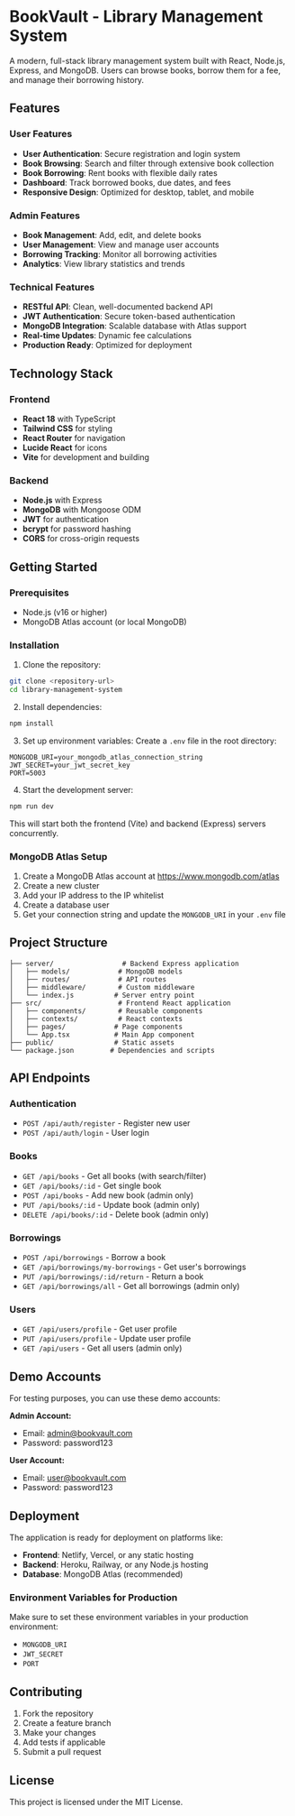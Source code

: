 # BookVault - Library Management System

A modern, full-stack library management system built with React, Node.js,
Express, and MongoDB. Users can browse books, borrow them for a fee, and manage
their borrowing history.

## Features

### User Features

- **User Authentication**: Secure registration and login system
- **Book Browsing**: Search and filter through extensive book collection
- **Book Borrowing**: Rent books with flexible daily rates
- **Dashboard**: Track borrowed books, due dates, and fees
- **Responsive Design**: Optimized for desktop, tablet, and mobile

### Admin Features

- **Book Management**: Add, edit, and delete books
- **User Management**: View and manage user accounts
- **Borrowing Tracking**: Monitor all borrowing activities
- **Analytics**: View library statistics and trends

### Technical Features

- **RESTful API**: Clean, well-documented backend API
- **JWT Authentication**: Secure token-based authentication
- **MongoDB Integration**: Scalable database with Atlas support
- **Real-time Updates**: Dynamic fee calculations
- **Production Ready**: Optimized for deployment

## Technology Stack

### Frontend

- **React 18** with TypeScript
- **Tailwind CSS** for styling
- **React Router** for navigation
- **Lucide React** for icons
- **Vite** for development and building

### Backend

- **Node.js** with Express
- **MongoDB** with Mongoose ODM
- **JWT** for authentication
- **bcrypt** for password hashing
- **CORS** for cross-origin requests

## Getting Started

### Prerequisites

- Node.js (v16 or higher)
- MongoDB Atlas account (or local MongoDB)

### Installation

1. Clone the repository:

```bash
git clone <repository-url>
cd library-management-system
```

2. Install dependencies:

```bash
npm install
```

3. Set up environment variables: Create a `.env` file in the root directory:

```env
MONGODB_URI=your_mongodb_atlas_connection_string
JWT_SECRET=your_jwt_secret_key
PORT=5003
```

4. Start the development server:

```bash
npm run dev
```

This will start both the frontend (Vite) and backend (Express) servers
concurrently.

### MongoDB Atlas Setup

1. Create a MongoDB Atlas account at https://www.mongodb.com/atlas
2. Create a new cluster
3. Add your IP address to the IP whitelist
4. Create a database user
5. Get your connection string and update the `MONGODB_URI` in your `.env` file

## Project Structure

```
├── server/                 # Backend Express application
│   ├── models/            # MongoDB models
│   ├── routes/            # API routes
│   ├── middleware/        # Custom middleware
│   └── index.js          # Server entry point
├── src/                   # Frontend React application
│   ├── components/        # Reusable components
│   ├── contexts/          # React contexts
│   ├── pages/            # Page components
│   └── App.tsx           # Main App component
├── public/               # Static assets
└── package.json         # Dependencies and scripts
```

## API Endpoints

### Authentication

- `POST /api/auth/register` - Register new user
- `POST /api/auth/login` - User login

### Books

- `GET /api/books` - Get all books (with search/filter)
- `GET /api/books/:id` - Get single book
- `POST /api/books` - Add new book (admin only)
- `PUT /api/books/:id` - Update book (admin only)
- `DELETE /api/books/:id` - Delete book (admin only)

### Borrowings

- `POST /api/borrowings` - Borrow a book
- `GET /api/borrowings/my-borrowings` - Get user's borrowings
- `PUT /api/borrowings/:id/return` - Return a book
- `GET /api/borrowings/all` - Get all borrowings (admin only)

### Users

- `GET /api/users/profile` - Get user profile
- `PUT /api/users/profile` - Update user profile
- `GET /api/users` - Get all users (admin only)

## Demo Accounts

For testing purposes, you can use these demo accounts:

**Admin Account:**

- Email: admin@bookvault.com
- Password: password123

**User Account:**

- Email: user@bookvault.com
- Password: password123

## Deployment

The application is ready for deployment on platforms like:

- **Frontend**: Netlify, Vercel, or any static hosting
- **Backend**: Heroku, Railway, or any Node.js hosting
- **Database**: MongoDB Atlas (recommended)

### Environment Variables for Production

Make sure to set these environment variables in your production environment:

- `MONGODB_URI`
- `JWT_SECRET`
- `PORT`

## Contributing

1. Fork the repository
2. Create a feature branch
3. Make your changes
4. Add tests if applicable
5. Submit a pull request

## License

This project is licensed under the MIT License.
